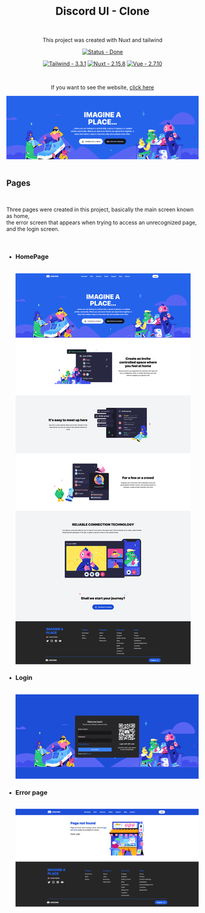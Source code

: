 <div align='center'>

  <h1>Discord UI - Clone</h1>
  <br />
  <p>This project was created with Nuxt and tailwind</p>

[![Status - Done](https://img.shields.io/badge/Status-Done-green?style=for-the-badge)](/docs/ "Go to project documentation")

</div>

<div align='center'>

[![Tailwind - 3.3.1](https://img.shields.io/static/v1?label=Tailwind&message=3.3.1&color=%2335F8B1)](https://)
[![Nuxt - 2.15.8](https://img.shields.io/static/v1?label=Nuxt&message=2.15.8&color=%2335F8B1)](https://)
[![Vue - 2.7.10](https://img.shields.io/static/v1?label=Vue&message=2.7.10&color=%2335F8B1)](https://)

<br />
</div>

<div align='center'>
  <p>If you want to see the website, 
    <a href='https://discord-clone-guicoelhodev.vercel.app/' target='_blank'>click here</a>
  </p>
</div>

<center>
  <img src='./github/home_view.png' alt='readme apresentation'/>
</center>

<div>
  <br />
  <h2>Pages</h2>
  <br />
  <p>Three pages were created in this project, basically the main screen known as home, <br />the error screen that appears when trying to access an unrecognized page, and the login screen.</p>
  <br />
</div>

<div>

- <h3>HomePage</h3>
      <br />
      <img src='./github/home.png' />
  </div>

<div>

- <h3>Login</h3>
      <br />
      <img src='./github/login.png' />
  </div>

<div>

- <h3>Error page</h3>
      <br />
      <img src='./github/not_found.png' />
  </div>
